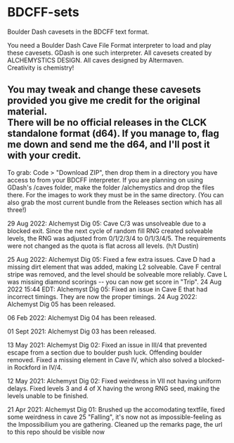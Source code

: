 # BDCFF-sets
Boulder Dash cavesets in the BDCFF text format.

You need a Boulder Dash Cave File Format interpreter to load and play these cavesets. GDash is one such interpreter. All cavesets created by ALCHEMYSTICS DESIGN. All caves designed by Altermaven.  
Creativity is chemistry!

You may tweak and change these cavesets provided you give me credit for the original material.  
There will be no official releases in the CLCK standalone format (d64). If you manage to, flag me down and send me the d64, and I'll post it with your credit.  
---
To grab: Code > "Download ZIP", then drop them in a directory you have access to from your BDCFF interpreter. If you are planning on using GDash's /caves folder, make the folder /alchemystics and drop the files there. For the images to work they must be in the same directory. (You can also grab the most current bundle from the Releases section which has all three!)

29 Aug 2022: Alchemyst Dig 05: Cave C/3 was unsolveable due to a blocked exit. Since the next cycle of random fill RNG created solveable levels, the RNG was adjusted from 0/1/2/3/4 to 0/1/3/4/5. The requirements were not changed as the quota is flat across all levels. (h/t Dustin)

25 Aug 2022: Alchemyst Dig 05: Fixed a few extra issues. Cave D had a missing dirt element that was added, making L2 solveable. Cave F central stripe was removed, and the level should be solveable more reliably. Cave L was missing diamond scorings -- you can now get score in "Trip".
24 Aug 2022 15:44 EDT: Alchemyst Dig 05: Fixed an issue in Cave E that had incorrect timings. They are now the proper timings.
24 Aug 2022: Alchemyst Dig 05 has been released.

06 Feb 2022: Alchemyst Dig 04 has been released.

01 Sept 2021: Alchemyst Dig 03 has been released.

13 May 2021: Alchemyst Dig 02: Fixed an issue in III/4 that prevented escape from a section due to boulder push luck. Offending boulder removed. Fixed a missing element in Cave IV, which also solved a blocked-in Rockford in IV/4.

12 May 2021: Alchemyst Dig 02: Fixed weirdness in VII not having uniform delays. Fixed levels 3 and 4 of X having the wrong RNG seed, making the levels unable to be finished.

21 Apr 2021: Alchemyst Dig 01: Brushed up the accomodating textfile, fixed some weirdness in cave 25 "Falling", it's now not as impossible-feeling as the Impossibilium you are gathering. Cleaned up the remarks page, the url to this repo should be visible now
